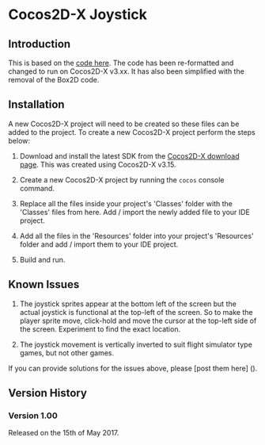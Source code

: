 # Cocos2D-X Joystick


## Introduction

This is based on the [code here](http://discuss.cocos2d-x.org/t/control-sphere-object-with-simple-joystick-in-box2d/491). The code has been re-formatted and changed to run on Cocos2D-X v3.xx. It has also been simplified with the removal of the Box2D code.


## Installation

A new Cocos2D-X project will need to be created so these files can be added to the project. To create a new Cocos2D-X project perform the steps below:

1. Download and install the latest SDK from the [Cocos2D-X download page](http://www.cocos2d-x.org/download). This was created using Cocos2D-X v3.15. 

2. Create a new Cocos2D-X project by running the `cocos` console command.

3. Replace all the files inside your project's 'Classes' folder with the 'Classes' files from here. Add / import the newly added file to your IDE project.

4. Add all the files in the 'Resources' folder into your project's 'Resources' folder and add / import them to your IDE project.

5. Build and run.


## Known Issues

1. The joystick sprites appear at the bottom left of the screen but the actual joystick is functional at the top-left of the screen. So to make the player sprite move, click-hold and move the cursor at the top-left side of the screen. Experiment to find the exact location.

2. The joystick movement is vertically inverted to suit flight simulator type games, but not other games.

If you can provide solutions for the issues above, please [post them here] ().


## Version History

### Version 1.00 

Released on the 15th of May 2017.